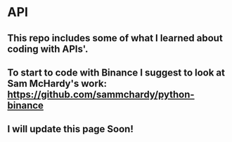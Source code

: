 # API

## This repo includes some of what I learned about coding with APIs'.

## To start to code with Binance I suggest to look at Sam McHardy's work: https://github.com/sammchardy/python-binance

## I will update this page Soon! 
